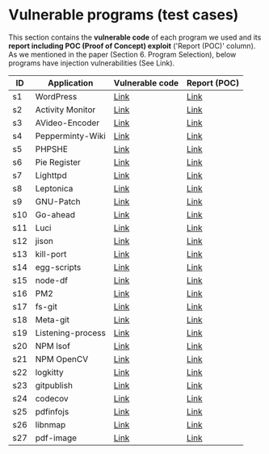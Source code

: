 # Vulnerable programs (test cases)

This section contains the **vulnerable code** of each program we used and its **report including POC (Proof of Concept) exploit** ('Report (POC)' column). As we mentioned in the paper (Section 6. Program Selection), below programs have injection vulnerabilities (See Link).

|ID | Application       | Vulnerable code                                  | Report (POC)                                                                      |
|-- | ----------------- | -------------------------------------------- | -------------------------------------------------------------------------------------------------- |
|s1 |WordPress         |[Link](https://github.com/cmd-spinner/commandrandom-spinner-php/blob/7be6ec0e05da3275b6b04f2d278293304b80a33b/Vulnerable_programs/01.wordpress/wp-includes/class-phpmailer.php)|[Link](https://exploitbox.io/vuln/WordPress-Exploit-4-6-RCE-CODE-EXEC-CVE-2016-10033.html)|
|s2 |Activity Monitor  |[Link](https://github.com/cmd-spinner/commandrandom-spinner-php/blob/8434d3e222489eb05b80cef216fe3cd01a2e2d51/Vulnerable_programs/02.actvity-monitor/src/traits/activities_overview.php#L357)|[Link](https://www.exploit-db.com/exploits/45274)|
|s3 |AVideo-Encoder    |[Link](https://github.com/cmd-spinner/commandrandom-spinner-php/blob/8434d3e222489eb05b80cef216fe3cd01a2e2d51/Vulnerable_programs/03.AVideo-Encoder-master/objects/getImage.php#L89)|[Link](https://talosintelligence.com/vulnerability_reports/TALOS-2019-0917)|
|s4|Pepperminty-Wiki   |[Link](https://github.com/sbrl/Pepperminty-Wiki/blob/e0aeda8b170ed5850c48641f4614cb115655dcdc/modules/feature-upload.php#L624)|[Link](https://github.com/sbrl/Pepperminty-Wiki/issues/152)|
|s5 | PHPSHE           |[Link](https://github.com/cmd-spinner/commandrandom-spinner-php/blob/7be6ec0e05da3275b6b04f2d278293304b80a33b/Vulnerable_programs/05.phpshe/phpshe/include/function/global.func.php#L911)|[Link](https://gitee.com/koyshe/phpshe/issues/ITC0C)|
|s6 | Pie Register     |[Link](https://github.com/cmd-spinner/commandrandom-spinner-php/blob/7be6ec0e05da3275b6b04f2d278293304b80a33b/Vulnerable_programs/06.pie-register3.0.9/classes/invitation_code_pagination.php#L26)|[Link](https://www.exploit-db.com/exploits/44867)|
|s7 | Lighttpd         |[Link](https://github.com/cmd-spinner/commandrandom-spinner-php/blob/28ce47393f405cf7e5029de35701a16f6a49b114/Vulnerable_programs/07.lighttpd/src/mod_mysql_vhost.c#L367)|[Link](https://seclists.org/oss-sec/2014/q1/561)|
|s8 | Leptonica        |[Link](https://github.com/cmd-spinner/commandrandom-spinner-php/blob/483da5a23d14fe0484c5cfa0a4e8fbcd9716be0e/Vulnerable_programs/08.leptonica/leptonica-1.74.4/src/gplot.c#L399)|[Link](https://talosintelligence.com/vulnerability_reports/TALOS-2018-0516)|
|s9 | GNU-Patch        |[Link](https://github.com/cmd-spinner/commandrandom-spinner-php/blob/483da5a23d14fe0484c5cfa0a4e8fbcd9716be0e/Vulnerable_programs/09.gnu%20patch-2.7.6/src/pch.c#L2403)|[Link](https://github.com/irsl/gnu-patch-vulnerabilities)|
|s10| Go-ahead         |[Link](https://github.com/cmd-spinner/commandrandom-spinner-php/blob/4b3dd496b2c8ed97235a23bc2c052fb84471e9fa/Vulnerable_programs/10.goahead/src/cgi.c#L586)|[Link](https://www.exploit-db.com/exploits/43360)|
|s11| Luci             |[Link](https://github.com/openwrt/luci/commit/9e4b8a91384562e3baee724a52b72e30b1aa006d#diff-afd9fe395281a74f1991c328f7e51ccf99680feb348a26b80c5c7e140a8c90c2L65)|[Link](https://github.com/HACHp1/LuCI_RCE_exp)|
|s12| jison            |[Link](https://github.com/zaach/jison/blob/bcf986e180359aa2404b1b73ecbfef1df4c6b011/ports/csharp/Jison/Jison/csharp.js#L19)|[Link](https://hackerone.com/reports/690010)|
|s13| kill-port        |[Link](https://github.com/cmd-spinner/commandrandom-spinner-php/blob/483da5a23d14fe0484c5cfa0a4e8fbcd9716be0e/Vulnerable_programs/13.kill-port-process/src/lib/killer.ts#L33)|[Link](https://hackerone.com/reports/661959)|
|s14| egg-scripts      |[Link](https://github.com/cmd-spinner/commandrandom-spinner-php/blob/483da5a23d14fe0484c5cfa0a4e8fbcd9716be0e/Vulnerable_programs/14.egg-scripts/lib/cmd/start.js#L214)|[Link](https://hackerone.com/reports/388936)|
|s15| node-df          |[Link](https://github.com/cmd-spinner/commandrandom-spinner-php/blob/483da5a23d14fe0484c5cfa0a4e8fbcd9716be0e/Vulnerable_programs/15.node-df-0.1.4/lib/index.js#L41)|[Link](https://hackerone.com/reports/703412)|
|s16| PM2              |[Link](https://github.com/cmd-spinner/commandrandom-spinner-php/blob/483da5a23d14fe0484c5cfa0a4e8fbcd9716be0e/Vulnerable_programs/16.pm2/lib/API/Modules/NPM.js#L183)|[Link](https://hackerone.com/reports/633364)|
|s17| fs-git           |[Link](https://github.com/cmd-spinner/commandrandom-spinner-php/blob/483da5a23d14fe0484c5cfa0a4e8fbcd9716be0e/Vulnerable_programs/17.fs-git/lib/index.ts#L38)|[Link](https://snyk.io/vuln/npm:fs-git:20170601)|
|s18| Meta-git         |[Link](https://github.com/cmd-spinner/commandrandom-spinner-php/blob/483da5a23d14fe0484c5cfa0a4e8fbcd9716be0e/Vulnerable_programs/18.meta-git/lib/metaGitUpdate.js#L47)|[Link](https://hackerone.com/reports/728040)|
|s19| Listening-process|[Link](https://github.com/cmd-spinner/commandrandom-spinner-php/blob/483da5a23d14fe0484c5cfa0a4e8fbcd9716be0e/Vulnerable_programs/19.listening-processes/index.js#L4)|[Link](https://hackerone.com/reports/511459)|
|s20| NPM lsof         |[Link](https://github.com/cmd-spinner/commandrandom-spinner-php/blob/483da5a23d14fe0484c5cfa0a4e8fbcd9716be0e/Vulnerable_programs/20.node-lsof/lib/lsof.js#L37)|[Link](https://snyk.io/vuln/SNYK-JS-LSOF-543632)|
|s21| NPM OpenCV       |[Link](https://github.com/cmd-spinner/commandrandom-spinner-php/blob/483da5a23d14fe0484c5cfa0a4e8fbcd9716be0e/Vulnerable_programs/21.node-opencv/utils/find-opencv.js#L15)|[Link](https://github.com/peterbraden/node-opencv/commit/81a4b8620188e89f7e4fc985f3c89b58d4bcc86b)|
|s22| logkitty         |[Link](https://github.com/cmd-spinner/commandrandom-spinner-php/blob/483da5a23d14fe0484c5cfa0a4e8fbcd9716be0e/Vulnerable_programs/22.logkitty/src/android/adb.ts#L54)|[Link](https://hackerone.com/reports/825729)|
|s23| gitpublish       |[Link](https://github.com/cmd-spinner/commandrandom-spinner-php/blob/483da5a23d14fe0484c5cfa0a4e8fbcd9716be0e/Vulnerable_programs/23.npm-git-publish/lib/publish.ts#L151)|[Link](https://hackerone.com/reports/730121)|
|s24| codecov          |[Link](https://github.com/cmd-spinner/commandrandom-spinner-php/blob/28ce47393f405cf7e5029de35701a16f6a49b114/Vulnerable_programs/24.codecov/lib/codecov.js#L418)|[Link](https://snyk.io/vuln/SNYK-JS-CODECOV-548879)|
|s25| pdfinfojs        |[Link](https://github.com/cmd-spinner/commandrandom-spinner-php/blob/483da5a23d14fe0484c5cfa0a4e8fbcd9716be0e/Vulnerable_programs/25.pdfinfojs/lib/pdfinfo.js#L72)|[Link](https://hackerone.com/reports/330957)|
|s26| libnmap          |[Link](https://github.com/cmd-spinner/commandrandom-spinner-php/blob/483da5a23d14fe0484c5cfa0a4e8fbcd9716be0e/Vulnerable_programs/26.libnmap/lib/classes/tools.js#L114)|[Link](https://hackerone.com/reports/390865)|
|s27| pdf-image        |[Link](https://github.com/cmd-spinner/commandrandom-spinner-php/blob/483da5a23d14fe0484c5cfa0a4e8fbcd9716be0e/Vulnerable_programs/27.pdf-image/index.js#L43)|[Link](https://hackerone.com/reports/781664)|
